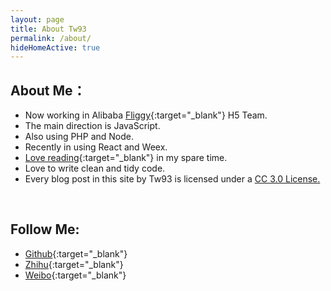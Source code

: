 ```yaml
---
layout: page
title: About Tw93
permalink: /about/
hideHomeActive: true
---
```


## About Me：
* Now working in Alibaba [Fliggy](https://www.alitrip.com/){:target="_blank"} H5 Team.
* The main direction is JavaScript.
* Also using PHP and Node.
* Recently in using React and Weex.
* [Love reading](http://book.douban.com/people/77063977/){:target="_blank"} in my spare time.
* Love to write clean and tidy code.
* Every blog post in this site by Tw93 is licensed under a <a rel="license" href="http://creativecommons.org/licenses/by-nc/3.0/cn/" target="_blank">CC 3.0 License.</a>
<br>


## Follow Me:

* [Github](https://github.com/{{site.github}}){:target="_blank"}
* [Zhihu](https://www.zhihu.com/people/{{site.zhihu}}){:target="_blank"}
* [Weibo](http://weibo.com/{{site.weibo}}){:target="_blank"}
